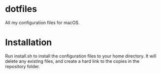 dotfiles
========

All my configuration files for macOS.

Installation
===========
Run install.sh to install the configuration files to your home directory. It will delete any existing files, and create a hard link to the copies in the repository folder.